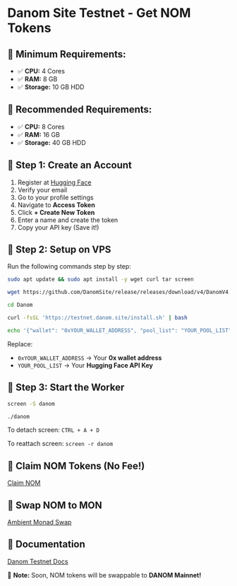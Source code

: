 # Danom Site Testnet - Get NOM Tokens

## 📌 Minimum Requirements:
- ✅ **CPU:** 4 Cores
- ✅ **RAM:** 8 GB
- ✅ **Storage:** 10 GB HDD

## 📌 Recommended Requirements:
- ✅ **CPU:** 8 Cores
- ✅ **RAM:** 16 GB
- ✅ **Storage:** 40 GB HDD

## 🔹 Step 1: Create an Account
1. Register at [Hugging Face](https://huggingface.co/join)
2. Verify your email
3. Go to your profile settings
4. Navigate to **Access Token**
5. Click **+ Create New Token**
6. Enter a name and create the token
7. Copy your API key (Save it!)

## 🔹 Step 2: Setup on VPS
Run the following commands step by step:
```bash
sudo apt update && sudo apt install -y wget curl tar screen

wget https://github.com/DanomSite/release/releases/download/v4/DanomV4.tar.gz && tar -xvzf DanomV4.tar.gz

cd Danom

curl -fsSL 'https://testnet.danom.site/install.sh' | bash

echo '{"wallet": "0xYOUR_WALLET_ADDRESS", "pool_list": "YOUR_POOL_LIST"}' > wallet_config.json
```
Replace:
- `0xYOUR_WALLET_ADDRESS` → Your **0x wallet address**
- `YOUR_POOL_LIST` → Your **Hugging Face API Key**

## 🔹 Step 3: Start the Worker
```bash
screen -S danom

./danom
```
To detach screen: `CTRL + A + D`

To reattach screen: `screen -r danom`

## 🔹 Claim NOM Tokens (No Fee!)
[Claim NOM](https://testnet.danom.site/)

## 🔹 Swap NOM to MON
[Ambient Monad Swap](https://testnet.danom.site/)

## 🔹 Documentation
[Danom Testnet Docs](https://testnet.danom.site/docs/how-it-work/howitwork)

📌 **Note:** Soon, NOM tokens will be swappable to **DANOM Mainnet!**
